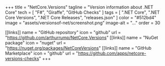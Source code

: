 +++
title = "NetCore.Versions"
tagline = "Version information about .NET Core"
tech = [ "F#", "Giraffe", "GitHub Checks" ]
tags = [ ".NET Core", ".NET Core Versions", ".NET Core Releases", "releases.json" ]
color = "#512bd4"
image = "assets/versionsof-net/screenshot.png"
image-alt = "..."
order = 30

[[links]]
name = "GitHub repository"
icon = "github"
url = "https://github.com/arthurrump/NetCore.Versions"
[[links]]
name = "NuGet package"
icon = "nuget"
url = "https://nuget.org/packages/NetCoreVersions"
[[links]]
name = "GitHub Marketplace"
icon = "github"
url = "https://github.com/apps/netcore-versions-checks"
+++